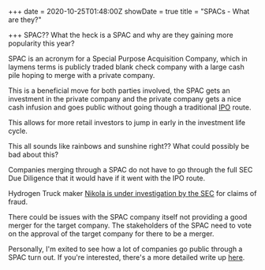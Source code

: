 +++
date = 2020-10-25T01:48:00Z
showDate = true
title = "SPACs - What are they?"

+++
SPAC?? What the heck is a SPAC and why are they gaining more popularity this year?

SPAC is an acronym for a Special Purpose Acquisition Company, which in laymens terms is publicly traded blank check company with a large cash pile hoping to merge with a private company.

This is a beneficial move for both parties involved, the SPAC gets an investment in the private company and the private company gets a nice cash infusion and goes public without going though a traditional [IPO](https://www.investopedia.com/terms/i/ipo.asp "IPO") route.

This allows for more retail investors to jump in early in the investment life cycle.

This all sounds like rainbows and sunshine right?? What could possibly be bad about this?

Companies merging through a SPAC do not have to go through the full SEC Due Diligence that it would have if it went with the IPO route.

Hydrogen Truck maker [Nikola is under investigation by the SEC](https://www.thestreet.com/investing/nikola-shares-slump-amid-sec-probe-into-short-seller-claims) for claims of fraud.

There could be issues with the SPAC company itself not providing a good merger for the target company. The stakeholders of the SPAC need to vote on the approval of the target company for there to be a merger. 

Personally, I'm exited to see how a lot of companies go public through a SPAC turn out. If you're interested, there's a more detailed write up [here](https://www.reddit.com/r/SPACs/wiki/index).
